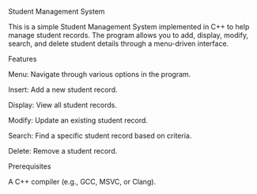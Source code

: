 Student Management System

This is a simple Student Management System implemented in C++ to help manage student records. The program allows you to add, display, modify, search, and delete student details through a menu-driven interface.

Features

Menu: Navigate through various options in the program.

Insert: Add a new student record.

Display: View all student records.

Modify: Update an existing student record.

Search: Find a specific student record based on criteria.

Delete: Remove a student record.

Prerequisites

A C++ compiler (e.g., GCC, MSVC, or Clang).
